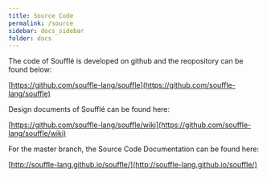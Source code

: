 ```yaml
---
title: Source Code
permalink: /source
sidebar: docs_sidebar
folder: docs
---
```

The code of Soufflé is developed on github and the reopository can be found below:

[https://github.com/souffle-lang/souffle](https://github.com/souffle-lang/souffle)

Design documents of Soufflé can be found here:

[https://github.com/souffle-lang/souffle/wiki](https://github.com/souffle-lang/souffle/wiki)

For the master branch, the Source Code Documentation can be found here:

[http://souffle-lang.github.io/souffle/](http://souffle-lang.github.io/souffle/)
